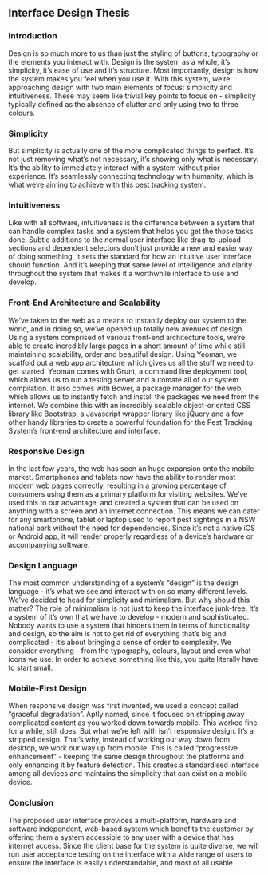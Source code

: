 ## Interface Design Thesis

### Introduction
Design is so much more to us than just the styling of buttons, typography or the elements you interact with. Design is the system as a whole, it’s simplicity, it’s ease of use and it’s structure. Most importantly, design is how the system makes you feel when you use it. With this system, we’re approaching design with two main elements of focus: simplicity and intuitiveness. These may seem like trivial key points to focus on - simplicity typically defined as the absence of clutter and only using two to three colours. 

### Simplicity
But simplicity is actually one of the more complicated things to perfect. It’s not just removing what’s not necessary, it’s showing only what is necessary. It’s the ability to immediately interact with a system without prior experience. It’s seamlessly connecting technology with humanity, which is what we’re aiming to achieve with this pest tracking system.

### Intuitiveness
Like with all software, intuitiveness is the difference between a system that can handle complex tasks and a system that helps you get the those tasks done. Subtle additions to the normal user interface like drag-to-upload sections and dependent selectors don’t just provide a new and easier way of doing something, it sets the standard for how an intuitive user interface should function. And it’s keeping that same level of intelligence and clarity throughout the system that makes it a worthwhile interface to use and develop.

### Front-End Architecture and Scalability
We’ve taken to the web as a means to instantly deploy our system to the world, and in doing so, we’ve opened up totally new avenues of design. Using a system comprised of various front-end architecture tools, we’re able to create incredibly large pages in a short amount of time while still maintaining scalability, order and beautiful design. Using Yeoman, we scaffold out a web app architecture which gives us all the stuff we need to get started. Yeoman comes with Grunt, a command line deployment tool, which allows us to run a testing server and automate all of our system compilation. It also comes with Bower, a package manager for the web, which allows us to instantly fetch and install the packages we need from the internet. We combine this with an incredibly scalable object-oriented CSS library like Bootstrap, a Javascript wrapper library like jQuery and a few other handy libraries to create a powerful foundation for the Pest Tracking System’s front-end architecture and interface.

### Responsive Design
In the last few years, the web has seen an huge expansion onto the mobile market. Smartphones and tablets now have the ability to render most modern web pages correctly, resulting in a growing percentage of consumers using them as a primary platform for visiting websites. We’ve used this to our advantage, and created a system that can be used on anything with a screen and an internet connection. This means we can cater for any smartphone, tablet or laptop used to report pest sightings in a NSW national park without the need for dependencies. Since it’s not a native iOS or Android app, it will render properly regardless of a device’s hardware or accompanying software.

### Design Language
The most common understanding of a system’s “design” is the design language - it’s what we see and interact with on so many different levels. We’ve decided to head for simplicity and minimalism. But why should this matter? The role of minimalism is not just to keep the interface junk-free. It’s a system of it’s own that we have to develop - modern and sophisticated. Nobody wants to use a system that hinders them in terms of functionality and design, so the aim is not to get rid of everything that’s big and complicated - it’s about bringing a sense of order to complexity. We consider everything - from the typography, colours, layout and even what icons we use. In order to achieve something like this, you quite literally have to start small.

### Mobile-First Design
When responsive design was first invented, we used a concept called “graceful degradation”. Aptly named, since it focused on stripping away complicated content as you worked down towards mobile. This worked fine for a while, still does. But what we’re left with isn’t responsive design. It’s a stripped design. That’s why, instead of working our way down from desktop, we work our way up from mobile. This is called “progressive enhancement” - keeping the same design throughout the platforms and only enhancing it by feature detection. This creates a standardised interface among all devices and maintains the simplicity that can exist on a mobile device.

### Conclusion
The proposed user interface provides a multi-platform, hardware and software independent, web-based system which benefits the customer by offering them a system accessible to any user with a device that has internet access. Since the client base for the system is quite diverse, we will run user acceptance testing on the interface with a wide range of users to ensure the interface is easily understandable, and most of all usable.